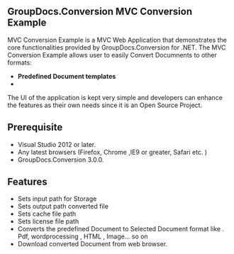 ## GroupDocs.Conversion MVC Conversion Example   

MVC Conversion Example is a MVC Web  Application that demonstrates the core functionalities provided by GroupDocs.Conversion for .NET.
The MVC Conversion Example allows user to easily Convert Documnents to other formats:

+ **Predefined Document templates** 
+ 
The UI of the application is kept very simple and developers can enhance the features as their own needs since it is an
Open Source Project.

## Prerequisite

+ Visual Studio 2012 or later.
+ Any latest browsers (Firefox, Chrome ,IE9 or greater, Safari etc. )
+ GroupDocs.Conversion 3.0.0.

## Features 

+ Sets input path for Storage
+ Sets output path converted file
+ Sets cache file path
+ Sets license file path
+ Converts the predefined Document to Selected Document format like . Pdf, wordprocessing , HTML , Image... so on
+ Download converted Document from web browser.
